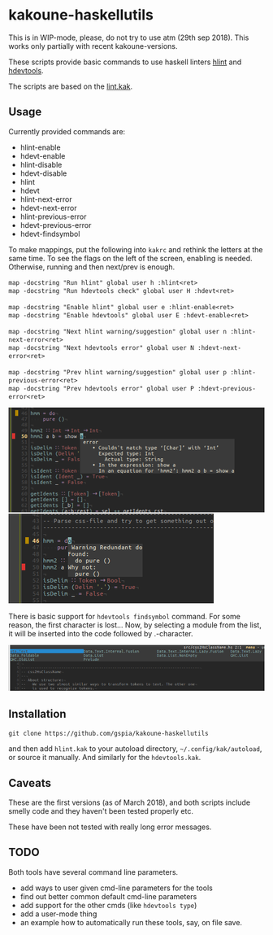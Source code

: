 
# kakoune-haskellutils

This is in WIP-mode, please, do not try to use atm (29th sep 2018). This
works only partially with recent kakoune-versions.


These scripts provide basic commands to use haskell linters
[hlint](https://github.com/ndmitchell/hlint) 
and 
[hdevtools](https://github.com/hdevtools/hdevtools).

The scripts are based on the [lint.kak](https://github.com/mawww/kakoune/blob/master/rc/base/lint.kak).

## Usage

Currently provided commands are:
- hlint-enable
- hdevt-enable
- hlint-disable
- hdevt-disable
- hlint
- hdevt
- hlint-next-error
- hdevt-next-error
- hlint-previous-error
- hdevt-previous-error
- hdevt-findsymbol

To make mappings, put the following into `kakrc` and rethink the letters
at the same time.  To see the flags on the left of the screen, enabling 
is needed.  Otherwise, running and then next/prev is enough.
```
map -docstring "Run hlint" global user h :hlint<ret>
map -docstring "Run hdevtools check" global user H :hdevt<ret>

map -docstring "Enable hlint" global user e :hlint-enable<ret>
map -docstring "Enable hdevtools" global user E :hdevt-enable<ret>

map -docstring "Next hlint warning/suggestion" global user n :hlint-next-error<ret>
map -docstring "Next hdevtools error" global user N :hdevt-next-error<ret>

map -docstring "Prev hlint warning/suggestion" global user p :hlint-previous-error<ret>
map -docstring "Prev hdevtools error" global user P :hdevt-previous-error<ret>
```

![A hdevtools msg](./hdeverrormsg.png)
![A hlint msg](./hlintmsg.png)


There is basic support for `hdevtools findsymbol` command. For some
reason, the first character is lost...  Now, by selecting a module from
the list, it will be inserted into the code followed by .-character.

![A hdevtools findsymbol output](./hdevtools_findsymbol.png)


## Installation 

```
git clone https://github.com/gspia/kakoune-haskellutils
```
and then add `hlint.kak` to your autoload directory,
`~/.config/kak/autoload`, or source it manually.  And similarly for 
the `hdevtools.kak`.

## Caveats

These are the first versions (as of March 2018), and both scripts 
include smelly code
and they haven't been tested properly etc. 

These have been not tested with really long error messages.


## TODO

Both tools have several command line parameters.

- add ways to user given cmd-line parameters for the tools
- find out better common default cmd-line parameters
- add support for the other cmds (like `hdevtools type`) 
- add a user-mode thing
- an example how to automatically run these tools, say, on file save.


